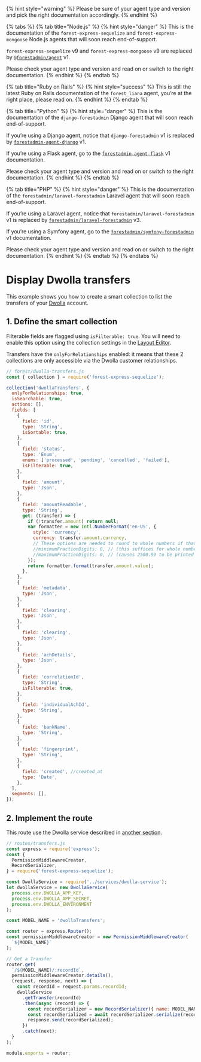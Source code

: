 {% hint style="warning" %}
Please be sure of your agent type and version and pick the right documentation accordingly.
{% endhint %}

{% tabs %}
{% tab title="Node.js" %}
{% hint style="danger" %}
This is the documentation of the `forest-express-sequelize` and `forest-express-mongoose` Node.js agents that will soon reach end-of-support.

`forest-express-sequelize` v9 and `forest-express-mongoose` v9 are replaced by [`@forestadmin/agent`](https://docs.forestadmin.com/developer-guide-agents-nodejs/) v1.

Please check your agent type and version and read on or switch to the right documentation.
{% endhint %}
{% endtab %}

{% tab title="Ruby on Rails" %}
{% hint style="success" %}
This is still the latest Ruby on Rails documentation of the `forest_liana` agent, you’re at the right place, please read on.
{% endhint %}
{% endtab %}

{% tab title="Python" %}
{% hint style="danger" %}
This is the documentation of the `django-forestadmin` Django agent that will soon reach end-of-support.

If you’re using a Django agent, notice that `django-forestadmin` v1 is replaced by [`forestadmin-agent-django`](https://docs.forestadmin.com/developer-guide-agents-python) v1.

If you’re using a Flask agent, go to the [`forestadmin-agent-flask`](https://docs.forestadmin.com/developer-guide-agents-python) v1 documentation.

Please check your agent type and version and read on or switch to the right documentation.
{% endhint %}
{% endtab %}

{% tab title="PHP" %}
{% hint style="danger" %}
This is the documentation of the `forestadmin/laravel-forestadmin` Laravel agent that will soon reach end-of-support.

If you’re using a Laravel agent, notice that `forestadmin/laravel-forestadmin` v1 is replaced by [`forestadmin/laravel-forestadmin`](https://docs.forestadmin.com/developer-guide-agents-php) v3.

If you’re using a Symfony agent, go to the [`forestadmin/symfony-forestadmin`](https://docs.forestadmin.com/developer-guide-agents-php) v1 documentation.

Please check your agent type and version and read on or switch to the right documentation.
{% endhint %}
{% endtab %}
{% endtabs %}

# Display Dwolla transfers

<!-- markdown-link-check-disable -->

This example shows you how to create a smart collection to list the transfers of your [Dwolla](https://www.dwolla.com) account.

<!-- markdown-link-check-enable -->

## 1. Define the smart collection

Filterable fields are flagged using `isFilterable: true`. You will need to enable this option using the collection settings in the [Layout Editor](https://docs.forestadmin.com/user-guide/getting-started/master-your-ui/using-the-layout-editor-mode).&#x20;

Transfers have the `onlyForRelationships` enabled: it means that these 2 collections are only accessible via the Dwolla customer relationships.

```javascript
// forest/dwolla-transfers.js
const { collection } = require('forest-express-sequelize');

collection('dwollaTransfers', {
  onlyForRelationships: true,
  isSearchable: true,
  actions: [],
  fields: [
    {
      field: 'id',
      type: 'String',
      isSortable: true,
    },
    {
      field: 'status',
      type: 'Enum',
      enums: ['processed', 'pending', 'cancelled', 'failed'],
      isFilterable: true,
    },
    {
      field: 'amount',
      type: 'Json',
    },
    {
      field: 'amountReadable',
      type: 'String',
      get: (transfer) => {
        if (!transfer.amount) return null;
        var formatter = new Intl.NumberFormat('en-US', {
          style: 'currency',
          currency: transfer.amount.currency,
          // These options are needed to round to whole numbers if that's what you want.
          //minimumFractionDigits: 0, // (this suffices for whole numbers, but will print 2500.10 as $2,500.1)
          //maximumFractionDigits: 0, // (causes 2500.99 to be printed as $2,501)
        });
        return formatter.format(transfer.amount.value);
      },
    },
    {
      field: 'metadata',
      type: 'Json',
    },
    {
      field: 'clearing',
      type: 'Json',
    },
    {
      field: 'clearing',
      type: 'Json',
    },
    {
      field: 'achDetails',
      type: 'Json',
    },
    {
      field: 'correlationId',
      type: 'String',
      isFilterable: true,
    },
    {
      field: 'individualAchId',
      type: 'String',
    },
    {
      field: 'bankName',
      type: 'String',
    },
    {
      field: 'fingerprint',
      type: 'String',
    },
    {
      field: 'created', //created_at
      type: 'Date',
    },
  ],
  segments: [],
});
```

## 2. Implement the route

This route use the Dwolla service described in [another section](dwolla-service.md).

```javascript
// routes/transfers.js
const express = require('express');
const {
  PermissionMiddlewareCreator,
  RecordSerializer,
} = require('forest-express-sequelize');

const DwollaService = require('../services/dwolla-service');
let dwollaService = new DwollaService(
  process.env.DWOLLA_APP_KEY,
  process.env.DWOLLA_APP_SECRET,
  process.env.DWOLLA_ENVIRONMENT
);

const MODEL_NAME = 'dwollaTransfers';

const router = express.Router();
const permissionMiddlewareCreator = new PermissionMiddlewareCreator(
  `${MODEL_NAME}`
);

// Get a Transfer
router.get(
  `/${MODEL_NAME}/:recordId`,
  permissionMiddlewareCreator.details(),
  (request, response, next) => {
    const recordId = request.params.recordId;
    dwollaService
      .getTransfer(recordId)
      .then(async (record) => {
        const recordSerializer = new RecordSerializer({ name: MODEL_NAME });
        const recordSerialized = await recordSerializer.serialize(record);
        response.send(recordSerialized);
      })
      .catch(next);
  }
);

module.exports = router;
```
